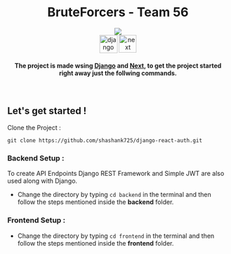 <h1 align="center">BruteForcers - Team 56</h1>

<p align="center">
<img src="https://badges.frapsoft.com/os/v1/open-source.svg?v=103"/> <br>
<a href="https://www.djangoproject.com/" target="blank"><img align="center" src="https://img.shields.io/badge/Django-092E20?style=for-the-badge&logo=django&logoColor=white" alt="django" height="41"/></a>
<a href="https://nextjs.org/" target="blank"><img align="center" src="https://img.shields.io/badge/next.js-000000?style=for-the-badge&logo=nextdotjs&logoColor=white" alt="next" height="40"/></a>
</p>

<h4 align="center">The project is made wsing <a href="https://www.djangoproject.com/">Django</a> and <a href="https://nextjs.org/">Next</a>, to get the project started right away just the follwing commands.</h4>

<br>

## Let's get started !

Clone the Project :

```
git clone https://github.com/shashank725/django-react-auth.git
```

### Backend Setup :
To create API Endpoints Django REST Framework and Simple JWT are also used along with Django. 

 - Change the directory by typing <code>cd backend</code> in the terminal and then follow the steps mentioned inside the <b>backend</b> folder.

### Frontend Setup :

 - Change the directory by typing <code>cd frontend</code> in the terminal and then follow the steps mentioned inside the <b>frontend</b> folder.
